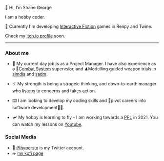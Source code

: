 👋 Hi, I’m Shane George

I am a hobby coder.

🌱 Currently I'm developing [Interactive Fiction](https://itsfoss.com/create-interactive-fiction/) games in Renpy and Twine.

Check my [itch.io profile](https://shgeorge.itch.io/) soon.

---
### About me ###
- 👔 My current day job is as a Project Manager. I have also experience as a 🔫[Combat System](https://en.wikipedia.org/wiki/9LV) supervsior, and ♟Modelling guided weapon trials in [simdis](https://en.wikipedia.org/wiki/SIMDIS) and [sadm](https://www.baesystems.com/en-aus/what-we-do/sadm).
- ☄️ My strength is being a strageic thinking, and down-to-earth manager who listens to concerns and takes action.
- ⌨️ I am looking to develop my coding skills and 🚏pivot careers into software development👨‍💻.

- 🛩 My hobby is learning to fly - I am working towards a [PPL](https://www.casa.gov.au/standard-page/ppl-private-pilot-licence) in 2021. You can watch my lessons on [Youtube](https://www.youtube.com/playlist?list=PLZAPaBmO1M7KwGG9ubxulvgmuCf6Ox2Um).
### Social Media ###
- 🐣 [@hyperstn](https://twitter.com/hyperstn) is my Twitter account.
- ☕️ [my kofi page](https://ko-fi.com/sgeorge)

<!---
SG-mancer/SG-mancer is a ✨ special ✨ repository because its `README.md` (this file) appears on your GitHub profile.
You can click the Preview link to take a look at your changes.
--->
